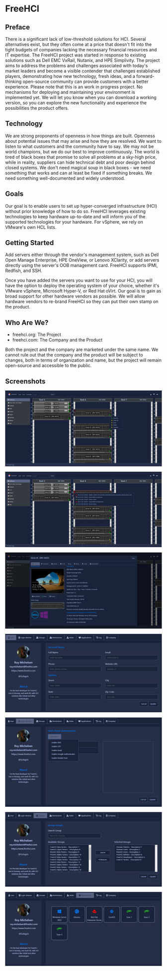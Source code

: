 # FreeHCI

## Preface

There is a significant lack of low-threshold solutions for HCI. Several alternatives exist, but they often come at a price that doesn't fit into the tight budgets of companies lacking the necessary financial resources and IT expertise. The FreeHCI project was started in response to existing solutions such as Dell EMC VxRail, Nutanix, and HPE Simplivity. The project aims to address the problems and challenges associated with today's market leaders and become a visible contender that challenges established players, demonstrating how new technology, fresh ideas, and a forward-thinking open-source community can provide customers with a better experience. Please note that this is an work in progress project. No mechanisms for deploying and maintaining your environment is implemented yet. We will let you know when you can download a working version, so you can explore the new functionality and experience the possibilities the product offers.

## Technology

We are strong proponents of openness in how things are built. Openness about potential issues that may arise and how they are resolved. We want to listen to what customers and the community have to say. We may not be world champions, but we do our best to improve continuously. The world is tired of black boxes that promise to solve all problems at a sky-high price, while in reality, suppliers can hide technical debt and poor design behind closed systems. We don't need magical soup in black boxes - we need something that works and can at least be fixed if something breaks. We need something well-documented and widely understood.

## Goals

Our goal is to enable users to set up hyper-converged infrastructure (HCI) without prior knowledge of how to do so. FreeHCI leverages existing technologies to keep hardware up-to-date and will inform you of the supported technologies for your hardware. For vSphere, we rely on VMware's own HCL lists.

## Getting Started

Add servers either through the vendor's management system, such as Dell Open Manage Enterprise, HPE OneView, or Lenovo XClarity, or add servers directly using the server's OOB management card. FreeHCI supports IPMI, Redfish, and SSH.

Once you have added the servers you want to use for your HCI, you will have the option to deploy the operating system of your choice, whether it's VMware vSphere, Microsoft Hyper-V, or Red Hat oVirt. Our goal is to gain as broad support for other hardware vendors as possible. We will allow hardware vendors to re-brand FreeHCI so they can put their own stamp on the product.

## Who Are We?

- freehci.org: The Project
- freehci.com: The Company and the Product

Both the project and the company are marketed under the same name. We cannot rule out that the company and the product will be subject to changes, both in terms of organization and name, but the project will remain open-source and accessible to the public.

## Screenshots
![RACK Overview](https://github.com/freehci/freehci-appliance/blob/main/screenshots/rack-view-power-control.png?raw=true)

![RACK Overview error log](https://github.com/freehci/freehci-appliance/blob/main/screenshots/rack-view-error-log.png?raw=true)

![RACK Overview - server view](https://github.com/freehci/freehci-appliance/blob/main/screenshots/rack-view-server-view.png?raw=true)

![User management](https://github.com/freehci/freehci-appliance/blob/main/screenshots/User-management.png?raw=true)

![User management - MFA](https://github.com/freehci/freehci-appliance/blob/main/screenshots/User-management-mfa.png?raw=true)

![User management - Groups](https://github.com/freehci/freehci-appliance/blob/main/screenshots/User-management-groups.png?raw=true)

![User management - Applications](https://github.com/freehci/freehci-appliance/blob/main/screenshots/User-management-applications.png?raw=true)
